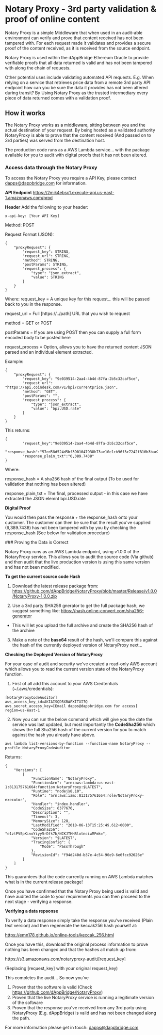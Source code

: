 # Notary Proxy - 3rd party validation & proof of online content

Notary Proxy is a simple Middleware that when used in an audit-able environment can verify and prove that content received has not been tampered with.  For each request made it validates and provides a secure proof of the content received, as it is received from the source endpoint.

Notary Proxy is used within the dAppBridge Ethereum Oracle to provide verifiable proofs that all data returned is valid and has not been tampered with along the chain of requests.

Other potential uses include validating automated API requests. E.g. When relying on a service that retrieves price data from a remote 3rd party API endpoint how can you be sure the data it provides has not been altered during transit?  By Using Notary Proxy as the trusted intermediary every piece of data returned comes with a validation proof.

## How it works

The Notary Proxy works as a middleware, sitting between you and the actual destination of your request.  By being hosted as a validated authority NotaryProxy is able to prove that the content received (And passed on to 3rd parties) was served from the destination host.

The production code runs as a AWS Lambda service... with the package available for you to audit with digital proofs that it has not been altered.


### Access data through the Notary Proxy

To access the Notary Proxy you require a API Key, please contact dapps@dappbridge.com for information.

**API Endpoint**
https://2mik4ebsc1.execute-api.us-east-1.amazonaws.com/prod

**Header**
Add the following to your header:

```
x-api-key: [Your API Key]
```

Method: POST

Request Format (JSON):

```
{
	"proxyRequest": {
		"request_key": STRING,
		"request_url": STRING,
		"method": STRING,
		"postParams": STRING,
		"request_process": {
			"type": "json_extract",
			"value": STRING
		} 
	}
}
```

Where:
request_key = A unique key for this request... this will be passed back to you in the response.

request_url = Full [https://../path] URL that you wish to request

method = GET or POST

postParams = If you are using POST then you can supply a full form encoded body to be posted here

request_process = Option, allows you to have the returned content JSON parsed and an individual element extracted.


Example:

```
{
	"proxyRequest": {
		"request_key": "9e039514-2aa4-4b4d-87fa-2b5c32caf5ce",
		"request_url": "https://api.coindesk.com/v1/bpi/currentprice.json",
		"method": "GET",
		"postParams": "",
		"request_process": {
			"type": "json_extract",
			"value": "bpi.USD.rate"
		} 
	}
}
 ```

 This returns:

```
{
		"request_key":"9e039514-2aa4-4b4d-87fa-2b5c32caf5ce",
		"response_hash":"57ed58d524d5bf3901047938b73ae10e1cb96f3c7242f810b3bae27b4d228984",
		"response_plain_txt":"6,389.7438"
}
```

Where:

response_hash = A sha256 hash of the final output (To be used for validation that nothing has been altered)

response_plain_txt = The final, processed output - in this case we have extracted the JSON elemnt bpi.USD.rate


**Digital Proof**

You would then pass the response + the response_hash onto your customer.  The customer can then be sure that the result you've supplied (6,389.7438) has not been tampered with by you by checking the response_hash (See below for validation procedure)


### Proving the Data is Correct

Notary Proxy runs as an AWS Lambda endpoint, using v1.0.0 of the NotaryProxy service.  This allows you to audit the source code (Via github) and then audit that the live production version is using this same version and has not been modified.

**To get the current source code Hash**

1. Download the latest release package from:
https://github.com/dAppBridge/NotaryProxy/blob/master/Release/v1.0.0/NotaryProxy-1.0.0.zip

2. Use a 3rd party SHA256 gnerator to get the full package hash, we suggest something like:
https://hash.online-convert.com/sha256-generator
- This will let you upload the full archive and create the SHA256 hash of the archive

3. Make a note of the **base64** result of the hash, we'll compare this against the hash of the currently deployed version of NotaryProxy next...

**Checking the Deployed Version of NotaryProxy**

For your ease of audit and security we've created a read-only AWS account which allows you to read the current version state of the NotaryProxy function.

1. First of all add this account to your AWS Credtentials (~/.aws/credentials):

```
[NotaryProxyCodeAuditor]
aws_access_key_id=AKIAISQD5XBAFXITXI7Q
aws_secret_access_key=[Email dapps@dappbridge.com for access]
region=us-east-1
```
2. Now you can run the below command which will give you the date the service was last updated, but most importantly the **CodeSha256** which shows the full Sha256 hash of the current version for you to match against the hash you already have above.

```
aws lambda list-versions-by-function --function-name NotaryProxy --profile NotaryProxyCodeAuditor
```

Returns:

```
{
    "Versions": [
        {
            "FunctionName": "NotaryProxy",
            "FunctionArn": "arn:aws:lambda:us-east-1:813175761664:function:NotaryProxy:$LATEST",
            "Runtime": "nodejs8.10",
            "Role": "arn:aws:iam::813175761664:role/NotaryProxy-executor",
            "Handler": "index.handler",
            "CodeSize": 6377676,
            "Description": "",
            "Timeout": 3,
            "MemorySize": 128,
            "LastModified": "2018-06-13T15:25:49.612+0000",
            "CodeSha256": "e1ztPVSpKivoYiyy5rDfk7b/NCKJTHH8lxtnciwMPmk=",
            "Version": "$LATEST",
            "TracingConfig": {
                "Mode": "PassThrough"
            },
            "RevisionId": "f94d240d-b37e-4c54-90e9-6e6fcc92626e"
        }
    ]
}
```

This guarantees that the code currently running on AWS Lambda matches what is in the current release package!

Once you have confirmed that the Notary Proxy being used is valid and have audited the code to your requirements you can then proceed to the next stage - verifying a response.

**Verifying a data repsonse**

To verify a data response simply take the response you've received (Plain text version) and then regenerate the keccak256 hash yourself at:

https://emn178.github.io/online-tools/keccak_256.html

Once you have this, download the original process information to prove nothing has been changed and that the hashes all match up from:

https://s3.amazonaws.com/notaryproxy-audit/[request_key]

(Replacing [request_key] with your original request_key)

This completes the audit...  So now you've

1. Proven that the software is valid (Check https://github.com/dAppBridge/NotaryProxy)
2. Proven that the live NotaryProxy service is running a legitimate version of the software
3. Proven that the response you've received from any 3rd party using NotaryProxy (E.g. dAppBridge) is valid and has not been changed along the path.

For more information please get in touch: dapps@dappbridge.com

